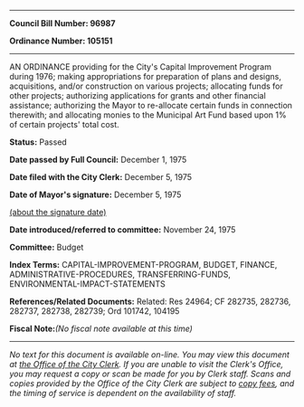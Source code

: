 

********

**Council Bill Number: 96987**
   
**Ordinance Number: 105151**
********

 AN ORDINANCE providing for the City's Capital Improvement Program during 1976; making appropriations for preparation of plans and designs, acquisitions, and/or construction on various projects; allocating funds for other projects; authorizing applications for grants and other financial assistance; authorizing the Mayor to re-allocate certain funds in connection therewith; and allocating monies to the Municipal Art Fund based upon 1% of certain projects' total cost.

**Status:** Passed
   
**Date passed by Full Council:** December 1, 1975
   
**Date filed with the City Clerk:** December 5, 1975
   
**Date of Mayor's signature:** December 5, 1975
   
[(about the signature date)](/~public/approvaldate.htm)
   
   
   
**Date introduced/referred to committee:** November 24, 1975
   
**Committee:** Budget
   
   
**Index Terms:** CAPITAL-IMPROVEMENT-PROGRAM, BUDGET, FINANCE, ADMINISTRATIVE-PROCEDURES, TRANSFERRING-FUNDS, ENVIRONMENTAL-IMPACT-STATEMENTS

**References/Related Documents:** Related: Res 24964; CF 282735, 282736, 282737, 282738, 282739; Ord 101742, 104195

**Fiscal Note:**_(No fiscal note available at this time)_
********

_No text for this document is available on-line. You may view this document at [the Office of the City Clerk](http://www.seattle.gov/leg/clerk/contactUs.htm). If you are unable to visit the Clerk's Office, you may request a copy or scan be made for you by Clerk staff. Scans and copies provided by the Office of the City Clerk are subject to [copy fees](http://clerk.seattle.gov/~public/clerkfees.htm), and the timing of service is dependent on the availability of staff._


